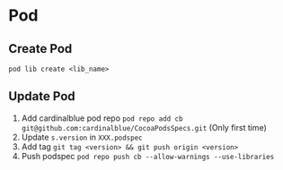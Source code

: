 # Pod

## Create Pod

```
pod lib create <lib_name>
```

## Update Pod

1. Add cardinalblue pod repo `pod repo add cb git@github.com:cardinalblue/CocoaPodsSpecs.git` (Only first time)
2. Update `s.version` in `XXX.podspec`
3. Add tag
`git tag <version> && git push origin <version>`
4. Push podspec `pod repo push cb --allow-warnings --use-libraries`